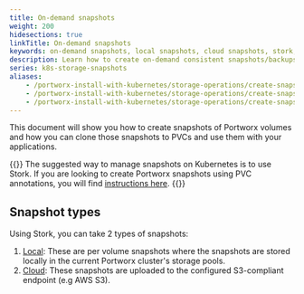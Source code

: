 ```yaml
---
title: On-demand snapshots
weight: 200
hidesections: true
linkTitle: On-demand snapshots
keywords: on-demand snapshots, local snapshots, cloud snapshots, stork, kubernetes, k8s
description: Learn how to create on-demand consistent snapshots/backups and restore them.
series: k8s-storage-snapshots
aliases:
    - /portworx-install-with-kubernetes/storage-operations/create-snapshots/on-demand/snaps-group/
    - /portworx-install-with-kubernetes/storage-operations/create-snapshots/on-demand/snaps-group-cloud/
    - /portworx-install-with-kubernetes/storage-operations/create-snapshots/on-demand/snaps-group-legacy/
---
```


This document will show you how to create snapshots of Portworx volumes and how you can clone those snapshots to PVCs and use them with your applications.

{{<info>}}
The suggested way to manage snapshots on Kubernetes is to use Stork. If you are looking to create Portworx snapshots using PVC annotations, you will find [instructions here](/portworx-install-with-kubernetes/storage-operations/create-snapshots/on-demand/snaps-annotations).
{{</info>}}

## Snapshot types

Using Stork, you can take 2 types of snapshots:

1. [Local](/portworx-install-with-kubernetes/storage-operations/create-snapshots/on-demand/snaps-local): These are per volume snapshots where the snapshots are stored locally in the current Portworx cluster's storage pools.
2. [Cloud](/portworx-install-with-kubernetes/storage-operations/create-snapshots/on-demand/snaps-cloud): These snapshots are uploaded to the configured S3-compliant endpoint (e.g AWS S3).
